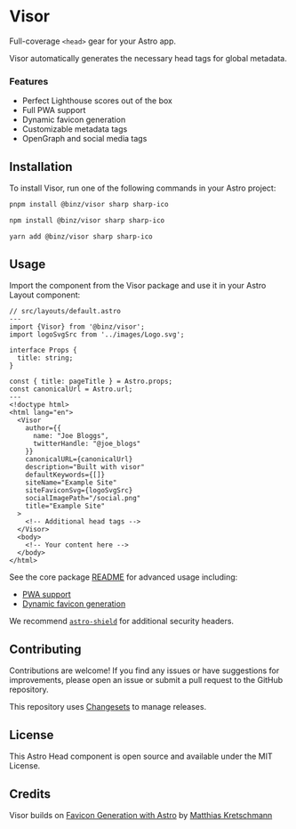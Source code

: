 # Visor

Full-coverage `<head>` gear for your Astro app.

Visor automatically generates the necessary head tags for global metadata.

### Features

- Perfect Lighthouse scores out of the box
- Full PWA support
- Dynamic favicon generation
- Customizable metadata tags
- OpenGraph and social media tags

## Installation

To install Visor, run one of the following commands in your Astro project:

```bash
pnpm install @binz/visor sharp sharp-ico
```

```bash
npm install @binz/visor sharp sharp-ico
```

```bash
yarn add @binz/visor sharp sharp-ico
```

## Usage

Import the <Head> component from the Visor package and use it in your Astro Layout component:

```astro
// src/layouts/default.astro
---
import {Visor} from '@binz/visor';
import logoSvgSrc from '../images/Logo.svg';

interface Props {
  title: string;
}

const { title: pageTitle } = Astro.props;
const canonicalUrl = Astro.url;
---
<!doctype html>
<html lang="en">
  <Visor
    author={{
      name: "Joe Bloggs",
      twitterHandle: "@joe_blogs"
    }}
    canonicalURL={canonicalUrl}
    description="Built with visor"
    defaultKeywords={[]}
    siteName="Example Site"
    siteFaviconSvg={logoSvgSrc}
    socialImagePath="/social.png"
    title="Example Site"
  >
    <!-- Additional head tags -->
  </Visor>
  <body>
    <!-- Your content here -->
  </body>
</html>
```

See the core package [README](./packages/visor/README.md) for advanced usage including:

- [PWA support](./packages/visor/README.md#pwa-support)
- [Dynamic favicon generation](./packages/visor/README.md#site-favicon-generation)

We recommend [`astro-shield`](https://github.com/kindspells/astro-shield) for additional security headers.

## Contributing

Contributions are welcome! If you find any issues or have suggestions for improvements, please open an issue or submit a pull request to the GitHub repository.

This repository uses [Changesets](./.changeset/README.md) to manage releases.

## License

This Astro Head component is open source and available under the MIT License.

## Credits

Visor builds on [Favicon Generation with Astro](https://kremalicious.com/favicon-generation-with-astro/) by [Matthias Kretschmann](https://matthiaskretschmann.com/)
